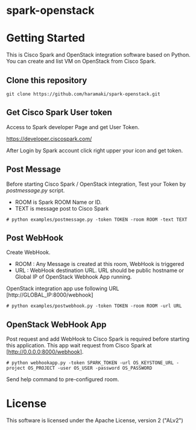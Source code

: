 # spark-openstack

# Getting Started
This is Cisco Spark and OpenStack integration software based on Python.
You can create and list VM on OpenStack from Cisco Spark.

## Clone this repository

```
git clone https://github.com/haramaki/spark-openstack.git
```

## Get Cisco Spark User token
Access to Spark developer Page and get User Token. 

https://developer.ciscospark.com/

After Login by Spark account click right upper your icon and get token. 

## Post Message
Before starting Cisco Spark / OpenStack integration,
Test your Token by *postmessage.py* script.

* ROOM is Spark ROOM Name or ID.
* TEXT is message post to Cisco Spark 

```
# python examples/postmessage.py -token TOKEN -room ROOM -text TEXT
```

## Post WebHook
Create WebHook.

* ROOM : Any Message is created at this room, WebHook is triggered
* URL : WebHook destination URL. URL should be public hostname or Global IP of OpenStack Webhook App running.

OpenStack integration app use following URL [http://GLOBAL_IP:8000/webhook]

```
# python examples/postwebhook.py -token TOKEN -room ROOM -url URL
```

## OpenStack WebHook App
Post request and add WebHook to Cisco Spark is required before starting this application.
This app wait request from Cisco Spark at [http://0.0.0.0:8000/webhook].

```
# python webhookapp.py -token SPARK_TOKEN -url OS_KEYSTONE_URL -project OS_PROJECT -user OS_USER -password OS_PASSWORD
```

Send help command to pre-configured room.


# License
This software is licensed under the Apache License, version 2 ("ALv2")
